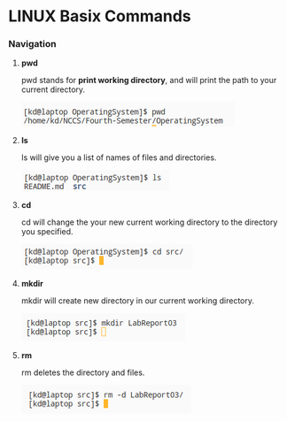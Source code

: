 # LINUX Basix Commands

### **Navigation** 

1. **pwd**

    pwd stands for **print working directory**, and will print the path to your current directory.
    
    ![pwd](./images/pwd.png)

2. **ls**

    ls will give you a list of names of files and directories.

    ![ls](./images/ls.png)

3. **cd**

    cd will change the your new current working directory to the directory you specified.

    ![cd](./images/cd.png)

4. **mkdir**

    mkdir will create new directory in our current working directory.

    ![mkdir](./images/mkdir.png)

5. **rm**

    rm deletes the directory and files.

    ![rm](./images/rm.png)

